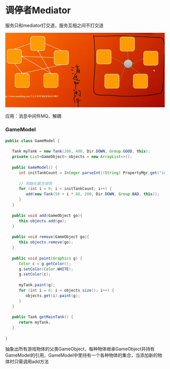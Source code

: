 # 调停者Mediator

服务只和mediator打交道，服务互相之间不打交道

![image-20201208114400026](Mediator.assets/image-20201208114400026.png)

应用：消息中间件MQ，解耦

### GameModel

```java
public class GameModel {

   Tank myTank = new Tank(200, 400, Dir.DOWN, Group.GOOD, this);
   private List<GameObject> objects = new ArrayList<>();

   public GameModel() {
      int initTankCount = Integer.parseInt((String) PropertyMgr.get("initTankCount"));

      // 初始化敌方坦克
      for (int i = 0; i < initTankCount; i++) {
         add(new Tank(50 + i * 80, 200, Dir.DOWN, Group.BAD, this));
      }
   }

   public void add(GameObject go){
      this.objects.add(go);
   }

   public void remove(GameObject go){
      this.objects.remove(go);
   }

   public void paint(Graphics g) {
      Color c = g.getColor();
      g.setColor(Color.WHITE);
      g.setColor(c);

      myTank.paint(g);
      for (int i = 0; i < objects.size(); i++) {
         objects.get(i).paint(g);
      }
   }

   public Tank getMainTank() {
      return myTank;
   }

}
```

抽象出所有游戏物体的父类GameObject，每种物体继承GameObject并持有GameModel的引用，GameModel中里持有一个各种物体的集合，当添加新的物体时只需调用add方法